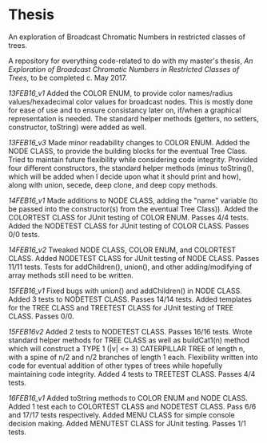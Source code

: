 # Thesis
An exploration of Broadcast Chromatic Numbers in restricted classes of trees.

A repository for everything code-related to do with my master's thesis, _An Exploration of Broadcast Chromatic Numbers in Restricted_
_Classes of Trees_, to be completed c. May 2017. 

*13FEB16_v1*
      Added the COLOR ENUM, to provide color names/radius values/hexadecimal color values for broadcast nodes. This is mostly done for
      ease of use and to ensure consistancy later on, if/when a graphical representation is needed. The standard helper methods (getters,
      no setters, constructor, toString) were added as well. 
      
*13FEB16_v3*
      Made minor readability changes to COLOR ENUM. Added the NODE CLASS, to provide the building blocks for the eventual Tree Class.
      Tried to maintain future flexibility while considering code integrity. Provided four different constructors, the standard helper
      methods (minus toString(), which will be added when I decide upon what it should print and how), along with union, secede, deep
      clone, and deep copy methods.

*14FEB16_v1*
      Made additions to NODE CLASS, adding the "name" variable (to be passed into the constructor(s) from the eventual Tree Class)).
      Added the COLORTEST CLASS for JUnit testing of COLOR ENUM. Passes 4/4 tests. Added the NODETEST CLASS for JUnit testing of COLOR
      CLASS. Passes 0/0 tests.

*14FEB16_v2*
      Tweaked NODE CLASS, COLOR ENUM, and COLORTEST CLASS. Added NODETEST CLASS for JUnit testing of NODE CLASS. Passes 11/11 tests.
      Tests for addChildren(), union(), and other adding/modifying of array methods still need to be written.

*15FEB16_v1*
      Fixed bugs with union() and addChildren() in NODE CLASS. Added 3 tests to NODETEST CLASS. Passes 14/14 tests. Added templates
      for the TREE CLASS and TREETEST CLASS for JUnit testing of TREE CLASS. Passes 0/0. 

*15FEB16v2*
      Added 2 tests to NODETEST CLASS. Passes 16/16 tests. Wrote standard helper methods for TREE CLASS as well as buildCat1(n) method
      which will construct a TYPE 1 (|v| <= 3) CATERPILLAR TREE of length n, with a spine of n/2 and n/2 branches of length 1 each.
      Flexibility written into code for eventual addition of other types of trees while hopefully maintaining code integrity. Added
      4 tests to TREETEST CLASS. Passes 4/4 tests.
      
*16FEB16_v1*
      Added toString methods to COLOR ENUM and NODE CLASS. Added 1 test each to COLORTEST CLASS and NODETEST CLASS. Pass 6/6 and 17/17
      tests respectively. Added MENU CLASS for simple console decision making. Added MENUTEST CLASS for JUnit testing. Passes 1/1 tests.
      
      
